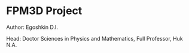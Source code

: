 # FPM3D Project

Author: Egoshkin D.I.

Head: Doctor Sciences in Physics and Mathematics, Full Professor, Huk N.A.
